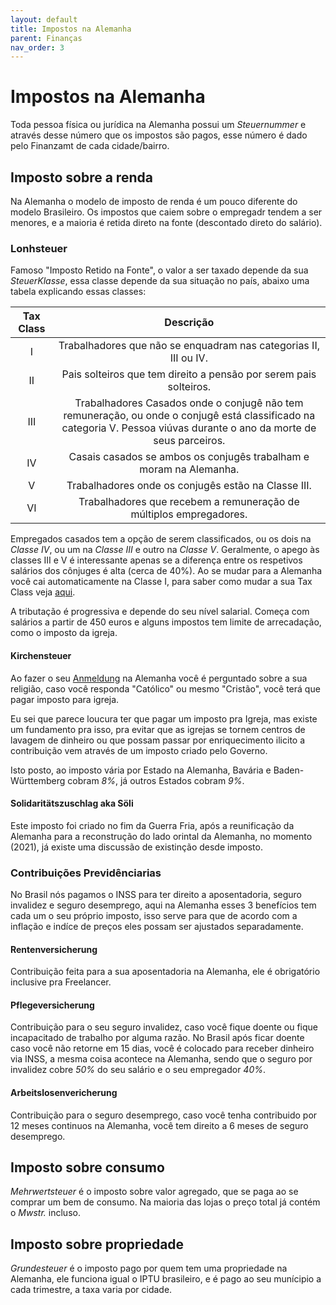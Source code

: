 ```yaml
---
layout: default
title: Impostos na Alemanha
parent: Finanças
nav_order: 3
---
```


# Impostos na Alemanha

Toda pessoa física ou jurídica na Alemanha possui um _Steuernummer_ e através desse número que os impostos são pagos, esse número é dado pelo Finanzamt de cada cidade/bairro.

## Imposto sobre a renda

Na Alemanha o modelo de imposto de renda é um pouco diferente do modelo Brasileiro. Os impostos que caiem sobre o empregadr tendem a ser menores, e a maioria é retida direto na fonte (descontado direto do salário).

### Lonhsteuer

Famoso "Imposto Retido na Fonte", o valor a ser taxado depende da sua *SteuerKlasse*, essa classe depende da sua situação no país, abaixo uma tabela explicando essas classes:

| Tax Class |                                                                               Descrição                                                                               |
| :-------: | :-------------------------------------------------------------------------------------------------------------------------------------------------------------------: |
|     I     |                                                   Trabalhadores que não se enquadram nas categorias II, III ou IV.                                                    | 42% |
|    II     |                                                   Pais solteiros que tem direito a pensão por serem pais solteiros.                                                   |
|    III    | Trabalhadores Casados onde o conjugê não tem remuneração, ou onde o conjugê está classificado na categoria V. Pessoa viúvas durante o ano da morte de seus parceiros. |
|    IV     |                                                  Casais casados se ambos os conjugês trabalham e moram na Alemanha.                                                   |
|     V     |                                                          Trabalhadores onde os conjugês estão na Classe III.                                                          |
|    VI     |                                                  Trabalhadores que recebem a remuneração de múltiplos empregadores.                                                   |

Empregados casados tem a opção de serem classificados, ou os dois na *Classe IV*, ou um na *Classe III* e outro na *Classe V*. Geralmente, o apego às classes III e V é interessante apenas se a diferença entre os respetivos salários dos cônjuges é alta (cerca de 40%). Ao se mudar para a Alemanha você cai automaticamente na Classe I, para saber como mudar a sua Tax Class veja [aqui](./mudanca_steuerklasse.md).

A tributação é progressiva e depende do seu nível salarial. Começa com salários a partir de 450 euros e alguns impostos tem limite de arrecadação, como o imposto da igreja.

#### Kirchensteuer

Ao fazer o seu [Anmeldung](./../moradia/anmeldung.md) na Alemanha você é perguntado sobre a sua religião, caso você responda "Católico" ou mesmo "Cristão", você terá que pagar imposto para igreja.

Eu sei que parece loucura ter que pagar um imposto pra Igreja, mas existe um fundamento pra isso, pra evitar que as igrejas se tornem centros de lavagem de dinheiro ou que possam passar por enriquecimento ilicito a contribuição vem através de um imposto criado pelo Governo.

Isto posto, ao imposto vária por Estado na Alemanha, Bavária e Baden-Württemberg cobram *8%*, já outros Estados cobram *9%*.

#### Solidaritätszuschlag aka Söli

Este imposto foi criado no fim da Guerra Fria, após a reunificação da Alemanha para a reconstrução do lado orintal da Alemanha, no momento (2021), já existe uma discussão de existinção desde imposto.

### Contribuições Previdênciarias

No Brasil nós pagamos o INSS para ter direito a aposentadoria, seguro invalidez e seguro desemprego, aqui na Alemanha esses 3 benefícios tem cada um o seu próprio imposto, isso serve para que de acordo com a inflação e indíce de preços eles possam ser ajustados separadamente.

#### Rentenversicherung

Contribuição feita para a sua aposentadoria na Alemanha, ele é obrigatório inclusive pra Freelancer.

#### Pflegeversicherung

Contribuição para o seu seguro invalidez, caso você fique doente ou fique incapacitado de trabalho por alguma razão. No Brasil após ficar doente caso você não retorne em 15 dias, você é colocado para receber dinheiro via INSS, a mesma coisa acontece na Alemanha, sendo que o seguro por invalidez cobre *50%* do seu salário e o seu empregador *40%*.

#### Arbeitslosenvericherung

Contribuição para o seguro desemprego, caso você tenha contribuido por 12 meses continuos na Alemanha, você tem direito a 6 meses de seguro desemprego.

## Imposto sobre consumo

_Mehrwertsteuer_ é o imposto sobre valor agregado, que se paga ao se comprar um bem de consumo. Na maioria das lojas o preço total já contém o _Mwstr._ incluso.

## Imposto sobre propriedade

_Grundesteuer_ é o imposto pago por quem tem uma propriedade na Alemanha, ele funciona igual o IPTU brasileiro, e é pago ao seu munícipio a cada trimestre, a taxa varia por cidade.
